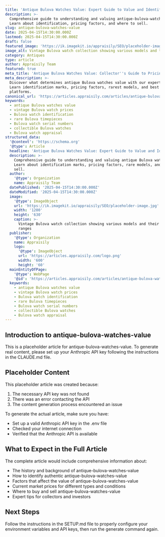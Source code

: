 ```yaml
---
title: 'Antique Bulova Watches Value: Expert Guide to Value and Identification'
description: >-
  Comprehensive guide to understanding and valuing antique-bulova-watches-value.
  Learn about identification, pricing factors, and where to sell.
slug: antique-bulova-watches-value
date: 2025-04-15T14:30:00.000Z
lastmod: 2025-04-15T14:30:00.000Z
draft: false
featured_image: 'https://ik.imagekit.io/appraisily/SEO/placeholder-image.jpg'
image_alt: Vintage Bulova watch collection showing various models and their value ranges
category: Antiques
type: article
author: Appraisily Team
featured: true
meta_title: 'Antique Bulova Watches Value: Collector''s Guide to Pricing'
meta_description: >-
  Discover what determines antique Bulova watches value with our expert guide.
  Learn identification marks, pricing factors, rarest models, and best selling
  platforms.
canonical_url: 'https://articles.appraisily.com/articles/antique-bulova-watches-value'
keywords:
  - antique Bulova watches value
  - vintage Bulova watch prices
  - Bulova watch identification
  - rare Bulova timepieces
  - Bulova watch serial numbers
  - collectible Bulova watches
  - Bulova watch appraisal
structured_data:
  '@context': 'https://schema.org'
  '@type': Article
  headline: 'Antique Bulova Watches Value: Expert Guide to Value and Identification'
  description: >-
    Comprehensive guide to understanding and valuing antique Bulova watches.
    Learn about identification marks, pricing factors, rare models, and where to
    sell.
  author:
    '@type': Organization
    name: Appraisily Team
  datePublished: '2025-04-15T14:30:00.000Z'
  dateModified: '2025-04-15T14:30:00.000Z'
  image:
    '@type': ImageObject
    url: 'https://ik.imagekit.io/appraisily/SEO/placeholder-image.jpg'
    width: '1200'
    height: '630'
    caption: >-
      Vintage Bulova watch collection showing various models and their value
      ranges
  publisher:
    '@type': Organization
    name: Appraisily
    logo:
      '@type': ImageObject
      url: 'https://articles.appraisily.com/logo.png'
      width: '600'
      height: '60'
  mainEntityOfPage:
    '@type': WebPage
    '@id': 'https://articles.appraisily.com/articles/antique-bulova-watches-value'
  keywords:
    - antique Bulova watches value
    - vintage Bulova watch prices
    - Bulova watch identification
    - rare Bulova timepieces
    - Bulova watch serial numbers
    - collectible Bulova watches
    - Bulova watch appraisal
---
```


## Introduction to antique-bulova-watches-value

This is a placeholder article for antique-bulova-watches-value. To generate real content, please set up your Anthropic API key following the instructions in the CLAUDE.md file.

## Placeholder Content

This placeholder article was created because:

1. The necessary API key was not found
2. There was an error contacting the API
3. The content generation process encountered an issue

To generate the actual article, make sure you have:

- Set up a valid Anthropic API key in the .env file
- Checked your internet connection
- Verified that the Anthropic API is available

## What to Expect in the Full Article

The complete article would include comprehensive information about:

- The history and background of antique-bulova-watches-value
- How to identify authentic antique-bulova-watches-value
- Factors that affect the value of antique-bulova-watches-value
- Current market prices for different types and conditions
- Where to buy and sell antique-bulova-watches-value
- Expert tips for collectors and investors

## Next Steps

Follow the instructions in the SETUP.md file to properly configure your environment variables and API keys, then run the generate command again.
